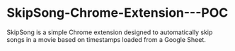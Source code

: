 # SkipSong-Chrome-Extension---POC
SkipSong is a simple Chrome extension designed to automatically skip songs in a movie based on timestamps loaded from a Google Sheet.
